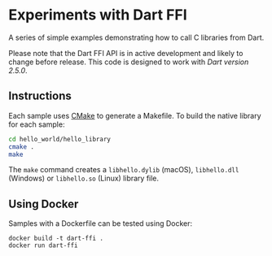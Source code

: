 # Experiments with Dart FFI

A series of simple examples demonstrating how to call C libraries from Dart.

Please note that the Dart FFI API is in active development and likely to change
before release. This code is designed to work with *Dart version 2.5.0*.

## Instructions

Each sample uses [CMake][cmake] to generate a Makefile. To build the native
library for each sample:

```bash
cd hello_world/hello_library
cmake .
make
```

The `make` command creates a `libhello.dylib` (macOS), `libhello.dll`
(Windows) or `libhello.so` (Linux) library file.

## Using Docker

Samples with a Dockerfile can be tested using Docker:

```
docker build -t dart-ffi .
docker run dart-ffi
```

[cmake]: https://cmake.org/